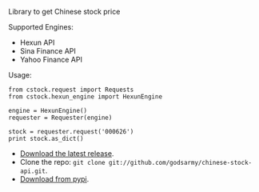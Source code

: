 
Library to get Chinese stock price

Supported Engines:
 - Hexun API
 - Sina Finance API
 - Yahoo Finance API

Usage:
    
```
from cstock.request import Requests
from cstock.hexun_engine import HexunEngine

engine = HexunEngine()
requester = Requester(engine)

stock = requester.request('000626')
print stock.as_dict()
```

* [Download the latest release](https://github.com/godsarmy/chinese-stock-api/zipball/master).
* Clone the repo: `git clone git://github.com/godsarmy/chinese-stock-api.git`.
* [Download from pypi](https://pypi.python.org/pypi/chinesestockapi).
